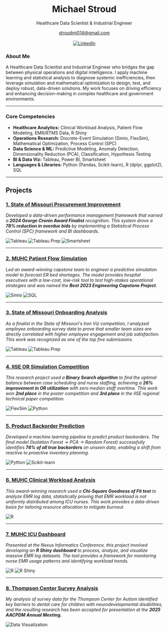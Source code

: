 <div align="center">

# Michael Stroud
Healthcare Data Scientist & Industrial Engineer

stroudmj014@gmail.com
<br>
<br>
<a href="https://www.linkedin.com/in/michaelstroud014/"><img src="https://img.shields.io/badge/LinkedIn-0077B5?style=for-the-badge&logo=linkedin&logoColor=white" alt="LinkedIn"/></a>

</div>

### About Me
A Healthcare Data Scientist and Industrial Engineer who bridges the gap between physical operations and digital intelligence. I apply machine learning and statistical analysis to diagnose systemic inefficiencies, then leverage simulation and mathematical optimization to design, test, and deploy robust, data-driven solutions. My work focuses on driving efficiency and enhancing decision-making in complex healthcare and government environments.

---

### Core Competencies

* **Healthcare Analytics:** Clinical Workload Analysis, Patient Flow Modeling, EMR/RTMS Data, R Shiny
* **Operations Research:** Discrete-Event Simulation (Simio, FlexSim), Mathematical Optimization, Process Control (SPC)
* **Data Science & ML:** Predictive Modeling, Anomaly Detection, Dimensionality Reduction (PCA), Classification, Hypothesis Testing
* **BI & Data Viz:** Tableau, Power BI, Smartsheet
* **Languages & Libraries:** Python (Pandas, Scikit-learn), R (dplyr, ggplot2), SQL

---

## Projects

### [1. State of Missouri Procurement Improvement](./projects/1_State_of_Missouri_Procurement_Improvement/)
*Developed a data-driven performance management framework that earned a **2024 George Cronin Award Finalist** recognition. This system drove a **78% reduction in overdue bids** by implementing a Statistical Process Control (SPC) framework and BI dashboards.*

![Tableau](https://img.shields.io/badge/Tableau-E97627?style=for-the-badge&logo=tableau&logoColor=white) ![Tableau Prep](https://img.shields.io/badge/Tableau_Prep-E97627?style=for-the-badge&logo=tableau&logoColor=white) ![Smartsheet](https://img.shields.io/badge/Smartsheet-2775C8?style=for-the-badge&logo=smartsheet&logoColor=white)

---

### [2. MUHC Patient Flow Simulation](./projects/2_MUHC_Patient_Flow_Simulation/)
*Led an award-winning capstone team to engineer a predictive simulation model to forecast ER bed shortages. The model provides hospital executives with a low-cost, low-risk tool to test high-stakes operational strategies and was named the **Best 2023 Engineering Capstone Project**.*

![Simio](https://img.shields.io/badge/Simio-87C341?style=for-the-badge) ![SQL](https://img.shields.io/badge/SQL-025E8C?style=for-the-badge&logo=microsoft-sql-server&logoColor=white)

---

### [3. State of Missouri Onboarding Analysis](./projects/3_State_of_Missouri_Onboarding_Analysis/)
*As a finalist in the State of Missouri's Iron Viz competition, I analyzed employee onboarding survey data to prove that smaller team sizes are directly correlated with higher employee engagement and job satisfaction. This work was recognized as one of the top five submissions.*

![Tableau](https://img.shields.io/badge/Tableau-E97627?style=for-the-badge&logo=tableau&logoColor=white) ![Tableau Prep](https://img.shields.io/badge/Tableau_Prep-E97627?style=for-the-badge&logo=tableau&logoColor=white)

---

### [4. IISE OR Simulation Competition](./projects/4_IISE_OR_Simulation_Competition/)
*This research project used a **Binary Search algorithm** to find the optimal balance between case scheduling and nurse staffing, achieving a **26% improvement in OR utilization** with zero median staff overtime. This work won **2nd place** in the poster competition and **3rd place** in the IISE regional technical paper competition.*

![FlexSim](https://img.shields.io/badge/FlexSim-D92228?style=for-the-badge) ![Python](https://img.shields.io/badge/Python-3776AB?style=for-the-badge&logo=python&logoColor=white)

---

### [5. Product Backorder Prediction](./projects/5_Product_Backorder_Prediction/)
*Developed a machine learning pipeline to predict product backorders. The final model (Isolation Forest → PCA → Random Forest) successfully identifies **74% of all true backorders** on unseen data, enabling a shift from reactive to proactive inventory planning.*

![Python](https://img.shields.io/badge/Python-3776AB?style=for-the-badge&logo=python&logoColor=white) ![Scikit-learn](https://img.shields.io/badge/scikit_learn-F7931E?style=for-the-badge&logo=scikit-learn&logoColor=white)

---

### [6. MUHC Clinical Workload Analysis](./projects/6_MUHC_Clinical_Workload_Analysis/)
*This award-winning research used a **Chi-Square Goodness of Fit test** to analyze EMR log data, statistically proving that EMR workload is not uniformly distributed among ICU nurses. This work provides a data-driven basis for tailoring resource allocation to mitigate burnout.*

![R](https://img.shields.io/badge/R-276DC3?style=for-the-badge&logo=r&logoColor=white)

---

### [7. MUHC ICU Dashboard](./projects/7_MUHC_ICU_Dashboard/)
*Presented at the Nexus Informatics Conference, this project involved developing an **R Shiny dashboard** to process, analyze, and visualize massive EMR log datasets. The tool provides a framework for monitoring nurse EMR usage patterns and identifying workload trends.*

![R](https://img.shields.io/badge/R-276DC3?style=for-the-badge&logo=r&logoColor=white) ![R Shiny](https://img.shields.io/badge/Shiny-1175B8?style=for-the-badge&logo=rstudio&logoColor=white)

---

### [8. Thompson Center Survey Analysis](./projects/8_Thompson_Center_Survey_Analysis/)
*My analysis of survey data for the Thompson Center for Autism identified key barriers to dental care for children with neurodevelopmental disabilities, and the resulting research has been accepted for presentation at the **2025 AACPDM Annual Meeting.***

![Data Visualization](https://img.shields.io/badge/Data_Visualization-F24E1E?style=for-the-badge&logo=plot.ly&logoColor=white)
